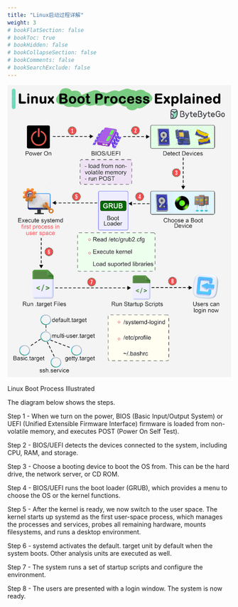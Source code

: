 ```yaml
---
title: "Linux启动过程详解"
weight: 3
# bookFlatSection: false
# bookToc: true
# bookHidden: false
# bookCollapseSection: false
# bookComments: false
# bookSearchExclude: false
---
```


![Linux启动过程详解](/img/linux/system/linux-boot-process-explained.gif)

Linux Boot Process Illustrated 

The diagram below shows the steps. 

Step 1 - When we turn on the power, BIOS (Basic Input/Output System) or UEFI (Unified Extensible Firmware Interface) firmware is loaded from non-volatile memory, and executes POST (Power On Self Test). 

Step 2 - BIOS/UEFI detects the devices connected to the system, including CPU, RAM, and storage. 

Step 3 - Choose a booting device to boot the OS from. This can be the hard drive, the network server, or CD ROM. 

Step 4 - BIOS/UEFI runs the boot loader (GRUB), which provides a menu to choose the OS or the kernel functions. 

Step 5 - After the kernel is ready, we now switch to the user space. The kernel starts up systemd as the first user-space process, which manages the processes and services, probes all remaining hardware, mounts filesystems, and runs a desktop environment. 

Step 6 - systemd activates the default. target unit by default when the system boots. Other analysis units are executed as well. 

Step 7 - The system runs a set of startup scripts and configure the environment. 

Step 8 - The users are presented with a login window. The system is now ready. 